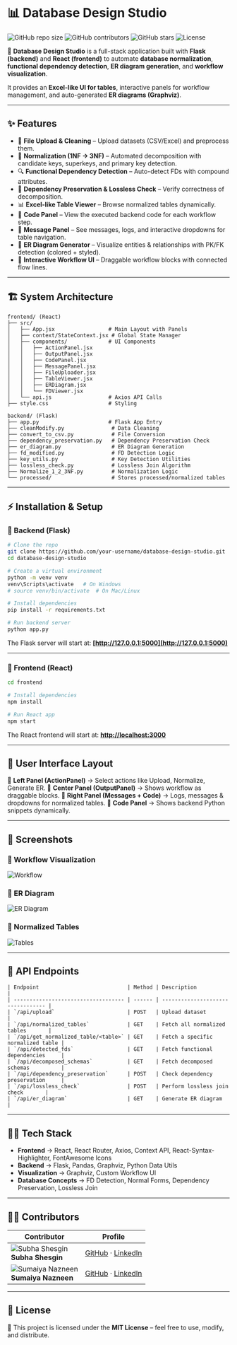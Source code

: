 # 📊 Database Design Studio

![GitHub repo size](https://img.shields.io/github/repo-size/your-username/database-design-studio?color=blue)
![GitHub contributors](https://img.shields.io/github/contributors/your-username/database-design-studio)
![GitHub stars](https://img.shields.io/github/stars/your-username/database-design-studio?style=social)
![License](https://img.shields.io/badge/License-MIT-green)

🚀 **Database Design Studio** is a full-stack application built with **Flask (backend)** and **React (frontend)** to automate **database normalization**, **functional dependency detection**, **ER diagram generation**, and **workflow visualization**.

It provides an **Excel-like UI for tables**, interactive panels for workflow management, and auto-generated **ER diagrams (Graphviz)**.

---

## ✨ Features

* 🔼 **File Upload & Cleaning** – Upload datasets (CSV/Excel) and preprocess them.
* 📐 **Normalization (1NF → 3NF)** – Automated decomposition with candidate keys, superkeys, and primary key detection.
* 🔍 **Functional Dependency Detection** – Auto-detect FDs with compound attributes.
* 🔄 **Dependency Preservation & Lossless Check** – Verify correctness of decomposition.
* 📊 **Excel-like Table Viewer** – Browse normalized tables dynamically.
* 📜 **Code Panel** – View the executed backend code for each workflow step.
* 🔔 **Message Panel** – See messages, logs, and interactive dropdowns for table navigation.
* 📌 **ER Diagram Generator** – Visualize entities & relationships with PK/FK detection (colored + styled).
* 🧩 **Interactive Workflow UI** – Draggable workflow blocks with connected flow lines.

---

## 🏗️ System Architecture

```plaintext
frontend/ (React)
├── src/
│   ├── App.jsx                 # Main Layout with Panels
│   ├── context/StateContext.jsx # Global State Manager
│   ├── components/             # UI Components
│   │   ├── ActionPanel.jsx
│   │   ├── OutputPanel.jsx
│   │   ├── CodePanel.jsx
│   │   ├── MessagePanel.jsx
│   │   ├── FileUploader.jsx
│   │   ├── TableViewer.jsx
│   │   ├── ERDiagram.jsx
│   │   └── FDViewer.jsx
│   └── api.js                  # Axios API Calls
├── style.css                   # Styling

backend/ (Flask)
├── app.py                      # Flask App Entry
├── cleanModify.py               # Data Cleaning
├── convert_to_csv.py            # File Conversion
├── dependency_preservation.py   # Dependency Preservation Check
├── er_diagram.py                # ER Diagram Generation
├── fd_modified.py               # FD Detection Logic
├── key_utils.py                 # Key Detection Utilities
├── lossless_check.py            # Lossless Join Algorithm
├── Normalize_1_2_3NF.py         # Normalization Logic
└── processed/                   # Stores processed/normalized tables
```

---

## ⚡ Installation & Setup

### 🔹 Backend (Flask)

```bash
# Clone the repo
git clone https://github.com/your-username/database-design-studio.git
cd database-design-studio

# Create a virtual environment
python -m venv venv
venv\Scripts\activate   # On Windows
# source venv/bin/activate  # On Mac/Linux

# Install dependencies
pip install -r requirements.txt

# Run backend server
python app.py
```

The Flask server will start at: **[http://127.0.0.1:5000](http://127.0.0.1:5000)**

---

### 🔹 Frontend (React)

```bash
cd frontend

# Install dependencies
npm install

# Run React app
npm start
```

The React frontend will start at: **[http://localhost:3000](http://localhost:3000)**

---

## 🎨 User Interface Layout

📌 **Left Panel (ActionPanel)** → Select actions like Upload, Normalize, Generate ER.
📌 **Center Panel (OutputPanel)** → Shows workflow as draggable blocks.
📌 **Right Panel (Messages + Code)** → Logs, messages & dropdowns for normalized tables.
📌 **Code Panel** → Shows backend Python snippets dynamically.

---

## 📸 Screenshots

### 🔹 Workflow Visualization

![Workflow](https://via.placeholder.com/800x400.png?text=Workflow+Visualization)

### 🔹 ER Diagram

![ER Diagram](https://via.placeholder.com/800x400.png?text=ER+Diagram)

### 🔹 Normalized Tables

![Tables](https://via.placeholder.com/800x400.png?text=Normalized+Tables)

---

## 🔗 API Endpoints

```plaintext
| Endpoint                            | Method | Description                       |
| ----------------------------------- | ------ | --------------------------------- |
| `/api/upload`                       | POST   | Upload dataset                    |
| `/api/normalized_tables`            | GET    | Fetch all normalized tables       |
| `/api/get_normalized_table/<table>` | GET    | Fetch a specific normalized table |
| `/api/detected_fds`                 | GET    | Fetch functional dependencies     |
| `/api/decomposed_schemas`           | GET    | Fetch decomposed schemas          |
| `/api/dependency_preservation`      | POST   | Check dependency preservation     |
| `/api/lossless_check`               | POST   | Perform lossless join check       |
| `/api/er_diagram`                   | GET    | Generate ER diagram               |
```

---

## 👨‍💻 Tech Stack

* **Frontend** → React, React Router, Axios, Context API, React-Syntax-Highlighter, FontAwesome Icons
* **Backend** → Flask, Pandas, Graphviz, Python Data Utils
* **Visualization** → Graphviz, Custom Workflow UI
* **Database Concepts** → FD Detection, Normal Forms, Dependency Preservation, Lossless Join

---

## 👩‍💻 Contributors

| Contributor                                                                                      | Profile                                                                            |
| ------------------------------------------------------------------------------------------------ | ---------------------------------------------------------------------------------- |
| ![Subha Shesgin](https://avatars.githubusercontent.com/u/0000001?v=4) <br> **Subha Shesgin**     | [GitHub](https://github.com/subha) · [LinkedIn](https://linkedin.com/in/subha)     |
| ![Sumaiya Nazneen](https://avatars.githubusercontent.com/u/0000002?v=4) <br> **Sumaiya Nazneen** | [GitHub](https://github.com/sumaiya) · [LinkedIn](https://linkedin.com/in/sumaiya) |

---

## 📜 License

📌 This project is licensed under the **MIT License** – feel free to use, modify, and distribute.
